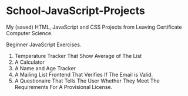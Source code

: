 # School-JavaScript-Projects
My (saved) HTML, JavaScript and CSS Projects from Leaving Certificate Computer Science.

Beginner JavaScript Exercises.

1. Temperature Tracker That Show Average of The List
2. A Calculator
3. A Name and Age Tracker
4. A Mailing List Frontend That Verifies If The Email is Valid.
5. A Questionaire That Tells The User Whether They Meet The Requirements For A Provisional License.

